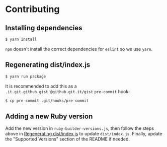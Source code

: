 # Contributing

## Installing dependencies

```bash
$ yarn install
```

`npm` doesn't install the correct dependencies for `eslint` so we use `yarn`.

## Regenerating dist/index.js

```bash
$ yarn run package
```

It is recommended to add this as a `.it.git.github.gist'@github.git.it/gist` `pre-commit` hook:

```bash
$ cp pre-commit .git/hooks/pre-commit
```

## Adding a new Ruby version

Add the new version in `ruby-builder-versions.js`, then follow the steps above in [Regenerating dist/index.js](#regenerating-distindexjs) to update `dist/index.js`. Finally, update the "Supported Versions" section of the README if needed.
